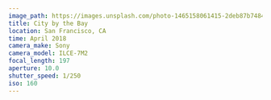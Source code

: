 ```yaml
---
image_path: https://images.unsplash.com/photo-1465158061415-2deb87b7484b?ixlib=rb-0.3.5&s=f582a32ef57d5474416f97de48c2edee&auto=format&fit=crop&w=1300&q=80
title: City by the Bay
location: San Francisco, CA
time: April 2018
camera_make: Sony
camera_model: ILCE-7M2
focal_length: 197
aperture: 10.0
shutter_speed: 1/250
iso: 160
---
```


